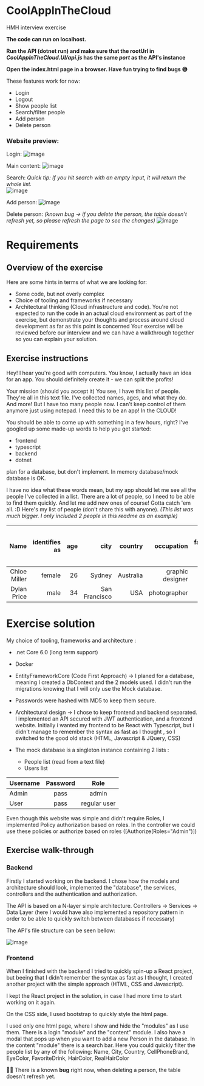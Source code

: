 # CoolAppInTheCloud
HMH interview exercise

**The code can run on localhost.**

**Run the API (dotnet run) and make sure that the rootUrl in *CoolAppInTheCloud.UI/api.js* has the same *port* as the API's instance** 

**Open the index.html page in a browser. Have fun trying to find bugs 😅**

These features work for now: 
- Login
- Logout
- Show people list
- Search/filter people
- Add person
- Delete person

### Website preview: 
Login:
![image](https://github.com/VladBullet/CoolAppInTheCloud/assets/50328451/2207f73c-be91-4373-861c-7848b46f504d)

Main content:
![image](https://github.com/VladBullet/CoolAppInTheCloud/assets/50328451/95ed0b56-dd37-41b4-8db0-50bc1edf12d0)

Search: *Quick tip: If you hit search with an empty input, it will return the whole list.*  
![image](https://github.com/VladBullet/CoolAppInTheCloud/assets/50328451/c227f9c9-3994-441a-a6b9-a6cd92d74929)

Add person: 
![image](https://github.com/VladBullet/CoolAppInTheCloud/assets/50328451/f1fb467a-db33-4135-8793-aea130f0bbf4)

Delete person: *(known bug -> if you delete the person, the table doesn't refresh yet, so please refresh the page to see the changes)*
![image](https://github.com/VladBullet/CoolAppInTheCloud/assets/50328451/db70b188-b318-445a-872f-aec32d718d38)



# Requirements
## Overview of the exercise
Here are some hints in terms of what we are looking for:
- Some code, but not overly complex
- Choice of tooling and frameworks if necessary
- Architectural thinking (Cloud infrastructure and code).
You're not expected to run the code in an actual cloud environment as part of the exercise, but demonstrate your thoughts and process around cloud development as far as this point is concerned
Your exercise will be reviewed before our interview and we can have a walkthrough together so you can explain your solution.

## Exercise instructions
Hey! I hear you're good with computers. You know, I actually have an idea for an app. You should definitely create it - we can split the profits!

Your mission (should you accept it)
You see, I have this list of people. They're all in this text file. I've collected names, ages, and what they do. And more! But I have too many people now. I can't keep control of them anymore just using notepad. I need this to be an app! In the CLOUD!

You should be able to come up with something in a few hours, right? I've googled up some made-up words to help you get started:
- frontend
- typescript
- backend
- dotnet

plan for a database, but don't implement. In memory database/mock database is OK.
 
I have no idea what these words mean, but my app should let me see all the people I've collected in a list. There are a lot of people, so I need to be able to find them quickly. And let me add new ones of course! Gotta catch 'em all. :D
Here's my list of people (don't share this with anyone). *(This list was much bigger. I only included 2 people in this readme as an example)*

| Name | identifies as | age | city | country | occupation | favorite food | shoe size | hair color | hair color (real) | eye color | watch brand | cell phone brand | favorite drink | have they ever been in Kristiansand | do they like baguettes | coffee from glass or cup |
| ------------------:| ------------------:| ------------------:| ------------------:| ------------------:| ------------------:| ------------------:| ------------------:| ------------------:| ------------------:| ------------------:| ------------------:| ------------------:| ------------------:| ------------------:| ------------------:| ------------------:| 
| Chloe Miller | female | 26 | Sydney | Australia | graphic designer | Sushi, Pizza | 8 | brown | brown | brown | Michael Kors | Samsung | Margarita | No | Yes | Cup |
| Dylan Price | male | 34 | San Francisco | USA | photographer | Pizza, Apple | 11 | blonde | blonde | blue | Rolex | Gin and Tonic | Pasta | Yes | No | Glass |

# Exercise solution
My choice of tooling, frameworks and architecture : 
- .net Core 6.0 (long term support)
- Docker 
- EntityFrameworkCore (Code First Approach) -> I planed for a database, meaning I created a DbContext and the 2 models used. I didn't run the migrations knowing that I will only use the Mock database.
- Passwords were hashed with MD5 to keep them secure.
- Architectural design -> I chose to keep frontend and backend separated. I implemented an API secured with JWT authentication, and a frontend website. 
Initially i wanted my frontend to be React with Typescript, but i didn't manage to remember the syntax as fast as I thought , so I switched to the good old stack (HTML, Javascript & JQuery, CSS)
 
 - The mock database is a singleton instance containing 2 lists : 
    - People list (read from a text file)
    - Users list

| Username | Password | Role |
| ------------- |:-------------:| :-----:|
| Admin | pass | admin |
| User | pass | regular user |

  Even though this website was simple and didn't require Roles, I implemented Policy authorization based on roles. In the controller we could use these policies or authorize based on roles ([Authorize(Roles="Admin")])

## Exercise walk-through
### Backend
  Firstly I started working on the backend. I chose how the models and architecture should look, implemented the "database", the services, controllers and the authentication and authorization.
  
  The API is based on a N-layer simple architecture. Controllers -> Services -> Data Layer (here I would have also implemented a repository pattern in order to be able to quickly switch between databases if necessary)
  
  The API's file structure can be seen bellow: 
  
  ![image](https://github.com/VladBullet/CoolAppInTheCloud/assets/50328451/01007977-963f-4920-b9d7-d7263ef9098d)
  
### Frontend
  When I finished with the backend I tried to quickly spin-up a React project, but beeing that I didn't remember the syntax as fast as I thought, I created another project with the simple approach (HTML, CSS and Javascript). 
  
  I kept the React project in the solution, in case I had more time to start working on it again.
  
  On the CSS side, I used bootstrap to quickly style the html page. 
  
  I used only one html page, where I show and hide the "modules" as I use them. 
  There is a login "module" and the "content" module. I also have a modal that pops up when you want to add a new Person in the database.
  In the content "module" there is a search bar. Here you could quickly filter the people list by any of the following: Name, City, Country, CellPhoneBrand, EyeColor, FavoriteDrink, HairColor, RealHairColor
   
   🐜💸 There is a known **bug** right now, when deleting a person, the table doesn't refresh yet.
  
